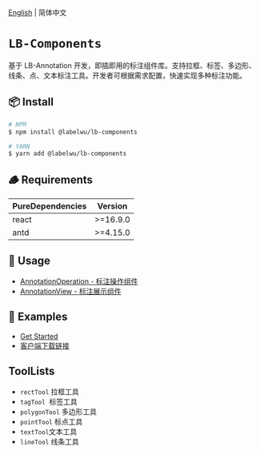 [English](./README_en-US.md) | 简体中文

# `LB-Components`

基于 LB-Annotation 开发，即插即用的标注组件库。支持拉框、标签、多边形、线条、点、文本标注工具。开发者可根据需求配置，快速实现多种标注功能。

## 📦 Install

```bash
# NPM
$ npm install @labelwu/lb-components

# YARN
$ yarn add @labelwu/lb-components
```

## 🪵 Requirements

| PureDependencies | Version  |
| ---------------- | -------- |
| react            | >=16.9.0 |
| antd             | >=4.15.0 |

## 🔨 Usage

- [AnnotationOperation - 标注操作组件](./docs/annotation.md)
- [AnnotationView - 标注展示组件](./docs/annotationView.md)

## 🔗 Examples

- [Get Started](../lb-demo/README.md)
- [客户端下载链接](https://github.com/open-mmlab/labelbee-client)

## ToolLists

- `rectTool` 拉框工具
- `tagTool`  标签工具
- `polygonTool` 多边形工具
- `pointTool` 标点工具
- `textTool`文本工具
- `lineTool` 线条工具
